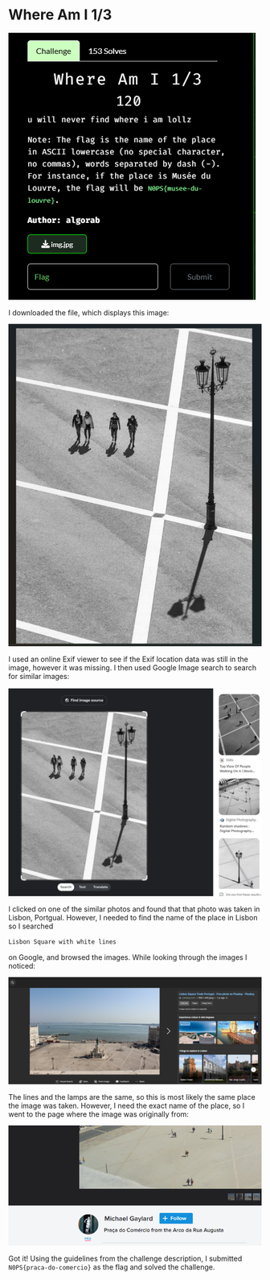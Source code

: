 # Where Am I 1/3
![](../images/where-am-i-part-1.png)

I downloaded the file, which displays this image:

![](../images/where-am-i-part-2.png)

I used an online Exif viewer to see if the Exif location data was still in the image, however it was missing. I then used Google Image search to search for similar images:

![](../images/where-am-i-part-3.png)

I clicked on one of the similar photos and found that that photo was taken in Lisbon, Portgual. However, I needed to find the name of the place in Lisbon so I searched 
```txt
Lisbon Square with white lines
```

on Google, and browsed the images. While looking through the images I noticed:

![](../images/where-am-i-part-4.png)

The lines and the lamps are the same, so this is most likely the same place the image was taken. However, I need the exact name of the place, so I went to the page where the image was originally from:

![](../images/where-am-i-part-5.png)

Got it! Using the guidelines from the challenge description, I submitted `N0PS{praca-do-comercio}` as the flag and solved the challenge.

